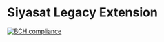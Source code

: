 # Siyasat Legacy Extension

[![BCH compliance](https://bettercodehub.com/edge/badge/siyasat/legacy-extension?branch=master)](https://bettercodehub.com/)
